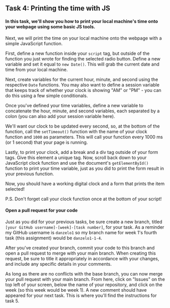 ## Task 4: Printing the time with JS

#### In this task, we'll show you how to print your local machine's time onto your webpage using some basic JS tools.

Next, we will print the time on your local machine onto the webpage with a simple JavaScript function.

First, define a new function inside your `script` tag, but outside of the function you just wrote for finding the selected radio button.  Define a new variable and set it equal to `new Date()`.  This will grab the current date and time from your local machine.

Next, create variables for the current hour, minute, and second using the respective `Date` functions.  You may also want to define a session variable that keeps track of whether your clock is showing "AM" or "PM" - you can do this using a few simple conditionals.

Once you've defined your time variables, define a new variable to concatenate the hour, minute, and second variables, each separated by a colon (you can also add your session variable here).

We'll want our clock to be updated every second, so, at the bottom of the function, call the `setTimeout()` function with the name of your clock function and `1000` as parameters.  This will call your function every 1000 ms (or 1 second) that your page is running.

Lastly, to print your clock, add a break and a div tag outside of your form tags.  Give this element a unique tag.  Now, scroll back down to your JavaScript clock function and use the document's `getElementById()` function to print your time variable, just as you did to print the form result in your previous function.

Now, you should have a working digital clock and a form that prints the item selected!

P.S. Don't forget call your clock function once at the bottom of your script!

#### Open a pull request for your code

Just as you did for your previous tasks, be sure create a new branch, titled `[your GitHub username]-[week]-[task number]`, for your task.  As a reminder my GitHub username is `danzelo1` so my branch name for week 1's fourth task (this assignment) would be `danzelo1-1-4`.

After you've created your branch, commit your code to this branch and open a pull request to merge with your main branch.  When creating this request, be sure to title it appropriately in accordance with your changes, and include any specific details in your comments.

As long as there are no conflicts with the base branch, you can now merge your pull request with your main branch. From here, click on "Issues" on the top left of your screen, below the name of your repository, and click on the week (so this week would be week 1). A new comment should have appeared for your next task. This is where you'll find the instructions for task 5.